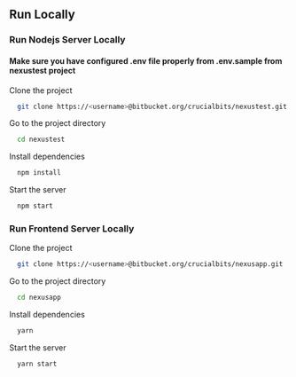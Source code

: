 
## Run Locally

### Run Nodejs Server Locally

#### Make sure you have configured .env file properly from .env.sample from nexustest project


Clone the project

```bash
  git clone https://<username>@bitbucket.org/crucialbits/nexustest.git
```

Go to the project directory

```bash
  cd nexustest
```

Install dependencies

```bash
  npm install
```

Start the server

```bash
  npm start
```


### Run Frontend Server Locally

Clone the project

```bash
  git clone https://<username>@bitbucket.org/crucialbits/nexusapp.git
```

Go to the project directory

```bash
  cd nexusapp
```

Install dependencies

```bash
  yarn
```

Start the server

```bash
  yarn start
```